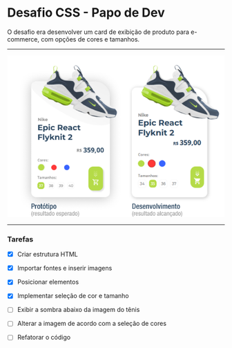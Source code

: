 # Desafio CSS - Papo de Dev #

O desafio era desenvolver um card de exibição de produto para e-commerce, com opções de cores e tamanhos.

___
<img src="screenshots/screenshot-comparacao.png">

___
### Tarefas ###
- [x] Criar estrutura HTML 
- [x] Importar fontes e inserir imagens
- [x] Posicionar elementos
- [x] Implementar seleção de cor e tamanho
- [ ] Exibir a sombra abaixo da imagem do tênis
- [ ] Alterar a imagem de acordo com a seleção de cores
- [ ] Refatorar o código

